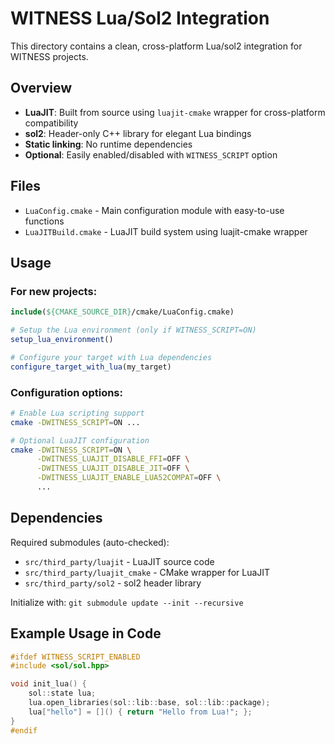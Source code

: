 # WITNESS Lua/Sol2 Integration

This directory contains a clean, cross-platform Lua/sol2 integration for WITNESS projects.

## Overview

- **LuaJIT**: Built from source using `luajit-cmake` wrapper for cross-platform compatibility
- **sol2**: Header-only C++ library for elegant Lua bindings
- **Static linking**: No runtime dependencies
- **Optional**: Easily enabled/disabled with `WITNESS_SCRIPT` option

## Files

- `LuaConfig.cmake` - Main configuration module with easy-to-use functions
- `LuaJITBuild.cmake` - LuaJIT build system using luajit-cmake wrapper

## Usage

### For new projects:

```cmake
include(${CMAKE_SOURCE_DIR}/cmake/LuaConfig.cmake)

# Setup the Lua environment (only if WITNESS_SCRIPT=ON)
setup_lua_environment()

# Configure your target with Lua dependencies
configure_target_with_lua(my_target)
```

### Configuration options:

```bash
# Enable Lua scripting support
cmake -DWITNESS_SCRIPT=ON ...

# Optional LuaJIT configuration
cmake -DWITNESS_SCRIPT=ON \
      -DWITNESS_LUAJIT_DISABLE_FFI=OFF \
      -DWITNESS_LUAJIT_DISABLE_JIT=OFF \
      -DWITNESS_LUAJIT_ENABLE_LUA52COMPAT=OFF \
      ...
```

## Dependencies

Required submodules (auto-checked):
- `src/third_party/luajit` - LuaJIT source code
- `src/third_party/luajit_cmake` - CMake wrapper for LuaJIT  
- `src/third_party/sol2` - sol2 header library

Initialize with: `git submodule update --init --recursive`

## Example Usage in Code

```cpp
#ifdef WITNESS_SCRIPT_ENABLED
#include <sol/sol.hpp>

void init_lua() {
    sol::state lua;
    lua.open_libraries(sol::lib::base, sol::lib::package);
    lua["hello"] = []() { return "Hello from Lua!"; };
}
#endif
```